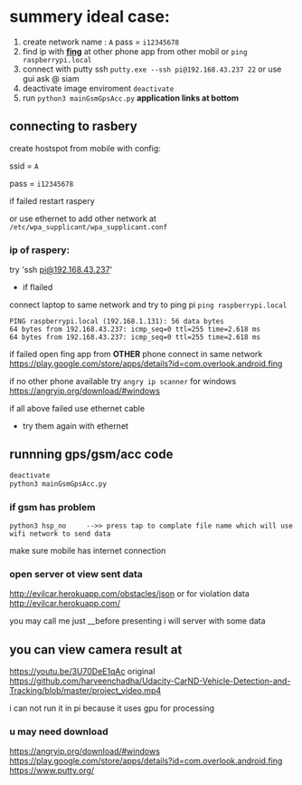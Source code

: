 # summery ideal case:
1. create network name : `A` pass = `i12345678`
2. find ip with [__fing__](https://play.google.com/store/apps/details?id=com.overlook.android.fing
) at other phone app from other mobil or `ping raspberrypi.local`
3. connect with putty ssh `putty.exe --ssh pi@192.168.43.237 22`
or use gui ask @ siam
4. deactivate image enviroment `deactivate`
5. run  `python3 mainGsmGpsAcc.py`
__application links at bottom__

## connecting to rasbery 

create hostspot from mobile with config:

ssid = `A`

pass = `i12345678`

if failed restart raspery 

or use ethernet to add other network at `/etc/wpa_supplicant/wpa_supplicant.conf`

### ip of raspery:
try 'ssh pi@192.168.43.237'

- if flailed

connect laptop to same network and try to ping pi
`ping raspberrypi.local`
```
PING raspberrypi.local (192.168.1.131): 56 data bytes
64 bytes from 192.168.43.237: icmp_seq=0 ttl=255 time=2.618 ms
64 bytes from 192.168.43.237: icmp_seq=0 ttl=255 time=2.618 ms
```

if failed 
open fing app from __OTHER__ phone connect in same network https://play.google.com/store/apps/details?id=com.overlook.android.fing

if no other phone available
try `angry ip scanner` for windows https://angryip.org/download/#windows

if all above failed use ethernet cable 
- try them again with ethernet 


## runnning gps/gsm/acc code

```bash
deactivate
python3 mainGsmGpsAcc.py
```
### if gsm has problem
```
python3 hsp_no     -->> press tap to complate file name which will use wifi network to send data
```
make sure mobile has internet connection


### open server ot view sent data 
http://evilcar.herokuapp.com/obstacles/json
or for violation data
http://evilcar.herokuapp.com/

you may call me just __before presenting i will server with some data

## you can view camera result at
https://youtu.be/3U70DeE1qAc
original
https://github.com/harveenchadha/Udacity-CarND-Vehicle-Detection-and-Tracking/blob/master/project_video.mp4

i can not run it in pi because it uses gpu for processing


### u may need download
https://angryip.org/download/#windows
https://play.google.com/store/apps/details?id=com.overlook.android.fing
https://www.putty.org/
